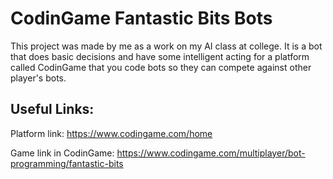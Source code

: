 # CodinGame Fantastic Bits Bots

This project was made by me as a work on my AI class at college. It is a bot that does basic decisions and have some intelligent acting for a platform called CodinGame that you code bots so they can compete against other player's bots.

## Useful Links:
Platform link: https://www.codingame.com/home

Game link in CodinGame: https://www.codingame.com/multiplayer/bot-programming/fantastic-bits 
